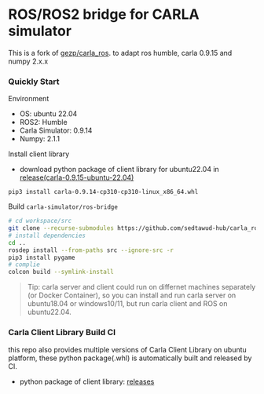 # ROS/ROS2 bridge for CARLA simulator

This is a fork of [gezp/carla_ros](https://github.com/gezp/carla_ros/tree/carla-python-api). to adapt ros humble, carla 0.9.15 and numpy 2.x.x

### Quickly Start

Environment

* OS: ubuntu 22.04
* ROS2: Humble
* Carla Simulator: 0.9.14
* Numpy: 2.1.1

Install client library

* download python package of client library for ubuntu22.04 in [release(carla-0.9.15-ubuntu-22.04)](https://github.com/gezp/carla_ros/releases/)

```
pip3 install carla-0.9.14-cp310-cp310-linux_x86_64.whl
```

Build `carla-simulator/ros-bridge`
```bash
# cd workspace/src
git clone --recurse-submodules https://github.com/sedtawud-hub/carla_ros.git
# install dependencies
cd ..
rosdep install --from-paths src --ignore-src -r
pip3 install pygame
# complie
colcon build --symlink-install
```

> Tip: carla server and client could run on differnet machines separately (or Docker Container), so you can install and run carla server on ubuntu18.04 or windows10/11, but run carla client and ROS on ubuntu22.04.

### Carla Client Library Build CI

this repo also provides multiple versions of Carla Client Library on ubuntu platform, these python package(.whl) is automatically built and released by CI.

* python package of client library: [releases](https://github.com/gezp/carla_ros/releases/)
